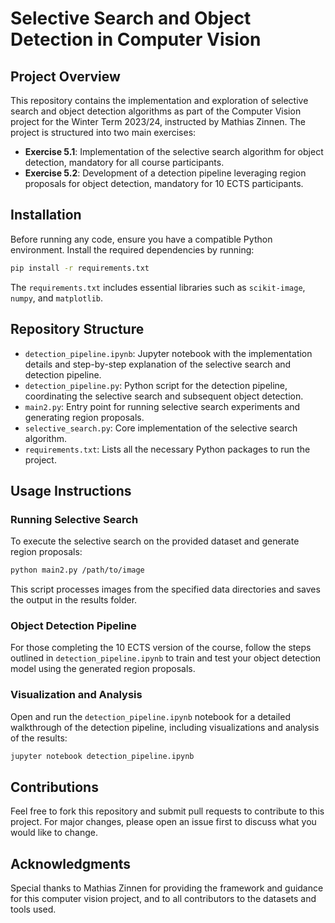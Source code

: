 # Selective Search and Object Detection in Computer Vision

## Project Overview

This repository contains the implementation and exploration of selective search and object detection algorithms as part of the Computer Vision project for the Winter Term 2023/24, instructed by Mathias Zinnen. The project is structured into two main exercises:
- **Exercise 5.1**: Implementation of the selective search algorithm for object detection, mandatory for all course participants.
- **Exercise 5.2**: Development of a detection pipeline leveraging region proposals for object detection, mandatory for 10 ECTS participants.

## Installation

Before running any code, ensure you have a compatible Python environment. Install the required dependencies by running:

```bash
pip install -r requirements.txt
```

The `requirements.txt` includes essential libraries such as `scikit-image`, `numpy`, and `matplotlib`.

## Repository Structure

- `detection_pipeline.ipynb`: Jupyter notebook with the implementation details and step-by-step explanation of the selective search and detection pipeline.
- `detection_pipeline.py`: Python script for the detection pipeline, coordinating the selective search and subsequent object detection.
- `main2.py`: Entry point for running selective search experiments and generating region proposals.
- `selective_search.py`: Core implementation of the selective search algorithm.
- `requirements.txt`: Lists all the necessary Python packages to run the project.

## Usage Instructions

### Running Selective Search

To execute the selective search on the provided dataset and generate region proposals:

```bash
python main2.py /path/to/image
```

This script processes images from the specified data directories and saves the output in the results folder.

### Object Detection Pipeline

For those completing the 10 ECTS version of the course, follow the steps outlined in `detection_pipeline.ipynb` to train and test your object detection model using the generated region proposals.

### Visualization and Analysis

Open and run the `detection_pipeline.ipynb` notebook for a detailed walkthrough of the detection pipeline, including visualizations and analysis of the results:

```bash
jupyter notebook detection_pipeline.ipynb
```

## Contributions

Feel free to fork this repository and submit pull requests to contribute to this project. For major changes, please open an issue first to discuss what you would like to change.


## Acknowledgments

Special thanks to Mathias Zinnen for providing the framework and guidance for this computer vision project, and to all contributors to the datasets and tools used.
